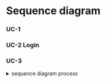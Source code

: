 # Sequence diagram

### UC-1

### UC-2 Login

### UC-3

<details>
   <summary>sequence diagram process</summary>
   1. first variation(210504~210508)    <br>  
   UC1     <br>
  
   UC2   <br>
   ![uc2 login](https://user-images.githubusercontent.com/59490892/117151119-ba593a00-adf3-11eb-8168-b7a410407b71.JPG)
   UC3    <br>
  
   2. second variation(210508~210511)     <br>
   UC1     <br>
  
   UC2   <br>
  
   UC3    <br>

</details>
